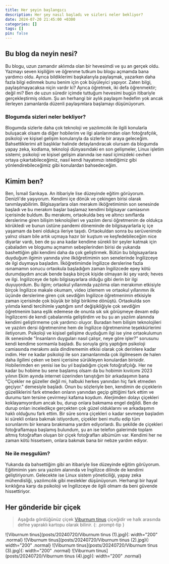 ```yaml
---
title: Her şeyin başlangıcı
description: Her şey nasıl başladı ve sizleri neler bekliyor?
date: 2024-07-20 21:45:00 +0300
categories: []
tags: []
pin: false
---
```


## Bu blog da neyin nesi?

Bu blogu, uzun zamandır aklımda olan bir hevesimdi ve şu an gerçek oldu. Yazmayı seven kişiliğim ve öğrenme tutkum bu blogu açmamda bana yardımcı oldu. Ayrıca bildiklerimi başkalarıyla paylaşmak, yazarken daha fazla bilgi edinmek bunu benim için çok büyüleyici yapıyor. Zaten bilgi, paylaşılmayacaksa niçin vardır ki? Ayrıca öğretmek, iki defa öğrenmektir; değil mi? Ben de uzun süredir içimde tuttuğum hevesimi bugün itibariyle gerçekleştirmiş oldum. Şu an herhangi bir aylık paylaşım hedefim yok ancak ilerleyen zamanlarda düzenli paylaşımlara başlamayı düşünüyorum.

### Blogumda sizleri neler bekliyor?

Blogumda sizlerle daha çok teknoloji ve yazılımcılık ile ilgili konularla buluşacak olsam da diğer hobilerim ve ilgi alanlarımdan olan fotoğrafçılık, psikoloji ve kişisel gelişim konularıyla da sizlerle bir araya geleceğim. Bahsettiklerimi alt başlıklar halinde detaylandıracak olursam da blogumda yapay zeka, kodlama, teknoloji dünyasındaki en son gelişmeler, Linux işletim sistemi; psikoloji ve kişisel gelişim alanında ise nasıl içimizdeki cevheri ortaya çıkartabileceğimiz, nasıl kendi hayatımızı istediğimiz gibi yönlendirebileceğimiz gibi konulardan bahsedeceğim.

## Kimim ben?

Ben, İsmail Sarıkaya. An itibariyle lise düzeyinde eğitim görüyorum. Denizli'de yaşıyorum. Kendimi içe dönük ve çekingen birisi olarak tanımlayabilirim. Bilgisayarlara olan merakım ilköğretimimin son senesinde başladı ve bu merakım başlar başlamaz kendimi bilgisayar camiasının içerisinde buldum. Bu merakımı, ortaokulda beş ve altıncı sınıflarda derslerime giren bilişim teknolojileri ve yazılım dersi öğretmenim de oldukça körükledi ve bunun üstüne pandemi döneminde de bilgisayarlarla iç içe yaşamam da beni oldukça ileriye taşıdı. Ortaokuldan sonra bu serüvenimde yalnız olsam bile artık uçmaya hazır bir kuştum ve keşfedebileceğim nice diyarlar vardı, ben de şu ana kadar kendime sürekli bir şeyler katmak için çabaladım ve blogumu açmamın sebeplerinden birisi de yukarıda bashettiğim gibi kendimi daha da çok geliştirmek. Bütün bu bilgisayarlara duyduğum ilgimin yanında yine ilköğretimimin son senelerinde İngilizceye de ilgi duymaya başladım. İlköğretimimde İngilizce derslerine fazla ısınamamın sonucu ortaokula başladığım zaman İngilizcede epey kötü durumdaydım ancak bende başka birçok kişide olmayan iki şey vardı; heves ve ilgi. İngilizceye de tıpkı bilgisayarlara olduğu gibi derin bir ilgi duyuyordum. Bu ilgim; ortaokul yıllarımda yazılıma olan merakımın etkisiyle birçok İngilizce makale okumam, video izlemem ve ortaokul yıllarımın ilk üçünde derslerime giren çok sevdiğim İngilizce öğretmenimin etkisiyle zaman içerisinde çok büyük bir bilgi birikime dönüştü. Ortaokulda son yılımda kendi tercihimle yaptığım sınıf değişikliğiyle çok sevdiğim öğretmenim bana eşlik edemese de onunla sık sık görüşmeye devam edip İngilizcemi de kendi çabalarımla geliştirdim ve bu şu an yazılım alanında kendimi geliştirmeme çok yardımcı oluyor. Buradan hem bilişim teknolojileri ve yazılım dersi öğretmenime hem de İngilizce öğretmenime teşekkürlerimi iletiyorum. Psikoloji ve kişisel gelişime duyduğum ilgi ise yine ortaokulumun ilk senesinde "İnsanların duyguları nasıl çalışır, neye göre işler?" sorusunu kendi kendime sormamla başladı. Bu soruyla giriş yaptığım psikoloji camiasında merakımı asla dindirememin etkisi olarak çok derinlere kadar indim. Her ne kadar psikoloji ile son zamanlarımda çok ilgilmesem de halen daha ilgilimi çeken ve beni içerisine sürükleyen konulardan birisidir. Hobilerimden en yenisi ise bu yıl başladığım çiçek fotoğrafçılığı. Her ne kadar bu hobime bu sene başlamış olsam da bu hobimin kıvılcımı 2023 yılının Ekim ayında internet üzerinden tanıştığım bir arkadaşımın bana "Çiçekler ne güzeller değil mi, halbuki herkes yanından hiç fark etmeden geçiyor." demesiyle başladı. Onun bu sözleriyle ben, kendimin de çiçeklerin güzelliklerini fark etmeden onların yanından geçip gittiğimi fark ettim ve durumu tam tersine çevirmeyi kafama koydum. Alerjimden dolayı çiçekleri koklayamıyordum ancak bu, durup onlara bakmama engel değildi. Ben de durup onları inceledikçe gerçekten çok güzel olduklarını ve arkadaşımın haklı olduğunu fark ettim. Bir süre sonra çiçekleri o kadar sevmeye başladım ki sürekli onlara bakmak istiyordum, çiçekler beni mutlu edip tüm sorunlarımı bir kenara bırakmama yardım ediyorlardı. Bu şekilde de çiçekleri fotoğraflamaya başlamış bulundum, şu an ise telefon galerimde toplam altmış fotoğraftan oluşan bir çiçek fotoğrafları albümüm var. Kendimi her ne zaman kötü hissetsem, onlara bakmak bana bir nebze yardım ediyor.

### Ne ile meşgulüm?

Yukarıda da bahsettiğim gibi an itibariyle lise düzeyinde eğitim görüyorum. Eğitimimin yanı sıra yazılım alanında ve İngilizce dilinde de kendimi geliştiriyorum. Gelecekte ise Linux sistem yöneticiliği, yapay zeka mühendisliği, yazılımcılık gibi meslekler düşünüyorum. Herhangi bir hayal kırıklığına karşı da psikoloji ve İngilizceye de ilgili olmam da beni güvende hissettiriyor.

## Her gönderide bir çiçek
<!-- markdownlint-capture -->
<!-- markdownlint-disable -->
> Aşağıda gördüğünüz çiçek [Viburnum tinus](https://tr.wikipedia.org/wiki/Viburnum_tinus#) çiçeğidir ve halk arasında defne yapraklı kartopu olarak bilinir.
{: .prompt-tip }
<!-- markdownlint-restore -->
![Viburnum tinus](posts/20240720/Viburnum tinus (1).jpg){: width="200" .normal}
![Viburnum tinus](posts/20240720/Viburnum tinus (2).jpg){: width="200" .normal}
![Viburnum tinus](posts/20240720/Viburnum tinus (3).jpg){: width="200" .normal}
![Viburnum tinus](posts/20240720/Viburnum tinus (4).jpg){: width="200" .normal}